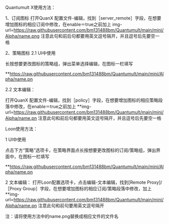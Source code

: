 Quantumult X使用方法：

1、订阅图标
打开QuanX 配置文件-编辑，找到［server_remote］字段，在想要增加图标的相应订阅中修改，在enable＝true之前加上 img-url=https://raw.githubusercontent.com/bm131488bm/Quantumult/main/mini/Alpha/name.png 注意此句和前后句都要用英文逗号隔开，并且逗号后先要空一格


2、策略图标
2.1 UI中使用

长按想要更改图标的策略组，弹出菜单选择编辑，在图标一栏填写

**https://raw.githubusercontent.com/bm131488bm/Quantumult/main/mini/Alpha/name.pn

2.2 文本编辑：

打开QuanX 配置文件-编辑，找到［policy］字段，在想要增加图标的相应策略段落中修改，在enable＝true之前加上 **img-url=https://raw.githubusercontent.com/bm131488bm/Quantumult/main/mini/Alpha/name.pn 注意此句和前后句都要用英文逗号隔开，并且逗号后先要空一格


Loon使用方法：

1 UI中使用

点击下方“策略”选项卡，在策略界面点长按想要更改图标的订阅/策略组，弹出界面中，在图标一栏填写

**https://raw.githubusercontent.com/bm131488bm/Quantumult/main/mini/Alpha/name.pn

2 文本编辑： 打开Loon配置选项卡，点击编辑-文本编辑，找到[Remote Proxy]/［Proxy Group］字段，在想要增加图标的相应订阅/策略段落中修改，加上 **img-url=https://raw.githubusercontent.com/bm131488bm/Quantumult/main/mini/Alpha/name.pn 注意此句和前句要用英文逗号隔开

注：请将使用方法中的name.png替换成相应文件的文件名
